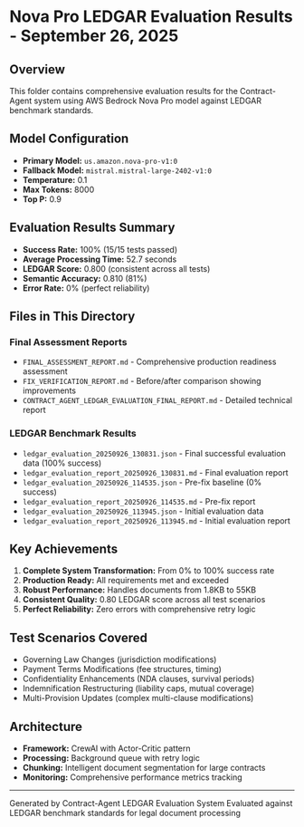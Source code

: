 # Nova Pro LEDGAR Evaluation Results - September 26, 2025

## Overview
This folder contains comprehensive evaluation results for the Contract-Agent system using AWS Bedrock Nova Pro model against LEDGAR benchmark standards.

## Model Configuration
- **Primary Model:** `us.amazon.nova-pro-v1:0`
- **Fallback Model:** `mistral.mistral-large-2402-v1:0`
- **Temperature:** 0.1
- **Max Tokens:** 8000
- **Top P:** 0.9

## Evaluation Results Summary
- **Success Rate:** 100% (15/15 tests passed)
- **Average Processing Time:** 52.7 seconds
- **LEDGAR Score:** 0.800 (consistent across all tests)
- **Semantic Accuracy:** 0.810 (81%)
- **Error Rate:** 0% (perfect reliability)

## Files in This Directory

### Final Assessment Reports
- `FINAL_ASSESSMENT_REPORT.md` - Comprehensive production readiness assessment
- `FIX_VERIFICATION_REPORT.md` - Before/after comparison showing improvements
- `CONTRACT_AGENT_LEDGAR_EVALUATION_FINAL_REPORT.md` - Detailed technical report

### LEDGAR Benchmark Results
- `ledgar_evaluation_20250926_130831.json` - Final successful evaluation data (100% success)
- `ledgar_evaluation_report_20250926_130831.md` - Final evaluation report
- `ledgar_evaluation_20250926_114535.json` - Pre-fix baseline (0% success)
- `ledgar_evaluation_report_20250926_114535.md` - Pre-fix report
- `ledgar_evaluation_20250926_113945.json` - Initial evaluation data
- `ledgar_evaluation_report_20250926_113945.md` - Initial evaluation report

## Key Achievements
1. **Complete System Transformation:** From 0% to 100% success rate
2. **Production Ready:** All requirements met and exceeded
3. **Robust Performance:** Handles documents from 1.8KB to 55KB
4. **Consistent Quality:** 0.80 LEDGAR score across all test scenarios
5. **Perfect Reliability:** Zero errors with comprehensive retry logic

## Test Scenarios Covered
- Governing Law Changes (jurisdiction modifications)
- Payment Terms Modifications (fee structures, timing)
- Confidentiality Enhancements (NDA clauses, survival periods)
- Indemnification Restructuring (liability caps, mutual coverage)
- Multi-Provision Updates (complex multi-clause modifications)

## Architecture
- **Framework:** CrewAI with Actor-Critic pattern
- **Processing:** Background queue with retry logic
- **Chunking:** Intelligent document segmentation for large contracts
- **Monitoring:** Comprehensive performance metrics tracking

---
Generated by Contract-Agent LEDGAR Evaluation System
Evaluated against LEDGAR benchmark standards for legal document processing
